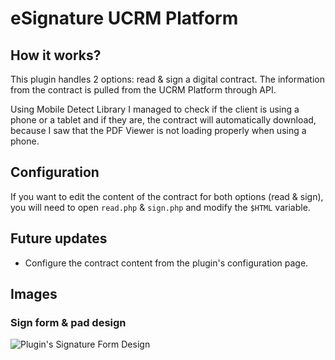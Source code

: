 # eSignature UCRM Platform

## How it works?

This plugin handles 2 options: read & sign a digital contract. The information from the contract is pulled from the UCRM Platform through API.

Using Mobile Detect Library I managed to check if the client is using a phone or a tablet and if they are, the contract will automatically download, because I saw that the PDF Viewer is not loading properly when using a phone.

## Configuration

If you want to edit the content of the contract for both options (read & sign), you will need to open `read.php` & `sign.php` and modify the `$HTML` variable.

## Future updates

* Configure the contract content from the plugin's configuration page.

## Images

### Sign form & pad design

![Plugin's Signature Form Design](https://i.imgur.com/QSyabu5.png)

